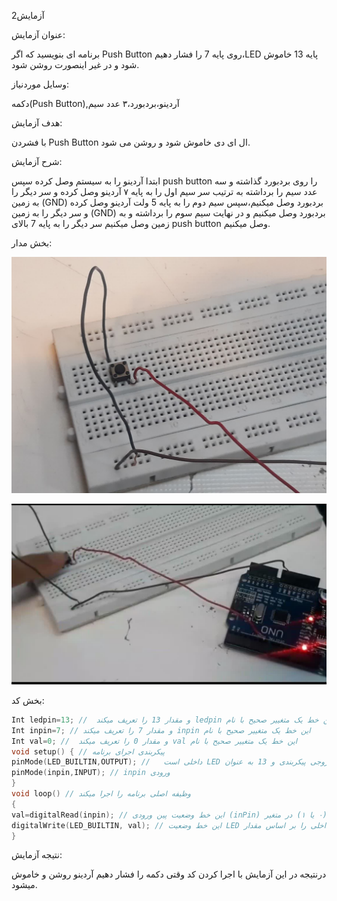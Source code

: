 آزمایش2

عنوان آزمایش:

برنامه ای بنویسید که اگر Push Button روی پایه 7 را فشار دهیم،LED پایه 13 خاموش شود و در غیر اینصورت روشن شود.

 وسایل موردنیاز:

دکمه(Push Button),آردینو،بردبورد،۳ عدد سیم

هدف آزمایش:

با فشردن Push Button ال ای دی خاموش شود و روشن می شود.

شرح آزمایش:

ابتدا آردینو را به سیستم وصل کرده سپس push button را روی بردبورد گذاشته و سه عدد سیم را برداشته به ترتیب سر سیم اول را به پایه ۷ آردینو وصل کرده و سر دیگر را به زمین (GND) بردبورد وصل میکنیم،سپس سیم دوم را به پایه 5 ولت آردینو وصل کرده و سر دیگر را به زمین (GND) بردبورد وصل میکنیم و در نهایت سیم سوم را برداشته و به زمین وصل میکنیم سر دیگر را به پایه 7 بالای push button وصل میکنیم.

بخش مدار:

![code](./photo17457949476.jpg)


![code](./photo17465539835.jpg)

بخش کد:


```cpp
Int ledpin=13; //  و مقدار 13 را تعریف میکند ledpin این خط یک متغییر صحیح با نام  
Int inpin=7; // و مقدار 7 را تعریف میکند inpin این خط یک متغییر صحیح با نام
Int val=0; //  و مقدار 0 را تعریف میکند val این خط یک متغییر صحیح با نام
void setup() { // پیکربندی اجرای برنامه
pinMode(LED_BUILTIN,OUTPUT); //   داخلی است LED خروجی پیکربندی و 13 به عنوان
pinMode(inpin,INPUT); // inpin ورودی 
}
void loop() // وظیفه اصلی برنامه را اجرا میکند
{
val=digitalRead(inpin); // این خط وضعیت پین ورودی (inPin) را می‌خواند و مقدار آن را (۰ یا ۱) در متغیر val ذخیره می‌کند.  digitalRead()  مقدار HIGH (۱) را اگر پین HIGH باشد و LOW (۰) را اگر پین LOW باشد برمی‌گرداند.
digitalWrite(LED_BUILTIN, val); // این خط وضعیت LED داخلی را بر اساس مقدار val تنظیم می‌کند.  اگر val برابر با HIGH (۱) باشد،  LED روشن می‌شود و اگر val برابر با LOWدر کل:  LED خاموش می‌شود.
}
```
نتیجه آزمایش:

درنتیجه در این آزمایش با اجرا کردن کد وقتی دکمه را فشار دهیم آردینو روشن و خاموش میشود.

